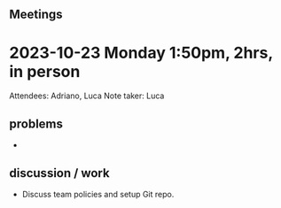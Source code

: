 ## Meetings
# 2023-10-23 Monday 1:50pm, 2hrs, in person
Attendees: Adriano, Luca
Note taker: Luca
## problems
* 
## discussion / work
* Discuss team policies and setup Git repo.
